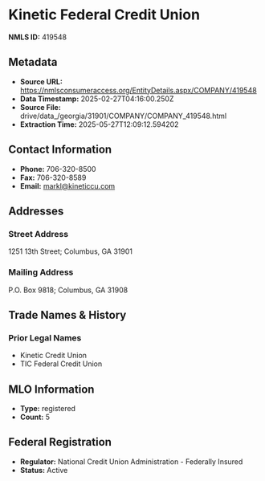 # Kinetic Federal Credit Union

**NMLS ID:** 419548

## Metadata
- **Source URL:** https://nmlsconsumeraccess.org/EntityDetails.aspx/COMPANY/419548
- **Data Timestamp:** 2025-02-27T04:16:00.250Z
- **Source File:** drive/data_/georgia/31901/COMPANY/COMPANY_419548.html
- **Extraction Time:** 2025-05-27T12:09:12.594202

## Contact Information
- **Phone:** 706-320-8500
- **Fax:** 706-320-8589
- **Email:** markl@kineticcu.com

## Addresses
### Street Address
1251 13th Street; Columbus, GA 31901

### Mailing Address
P.O. Box 9818; Columbus, GA 31908

## Trade Names & History
### Prior Legal Names
- Kinetic Credit Union
- TIC Federal Credit Union

## MLO Information
- **Type:** registered
- **Count:** 5

## Federal Registration
- **Regulator:** National Credit Union Administration - Federally Insured
- **Status:** Active
